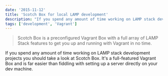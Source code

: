 ```yaml
---
date: '2015-11-12'
title: 'Scotch Box for local LAMP development'
description: "If you spend any amount of time working on LAMP stack development projects you should take a look at Scotch Box. It's a full-featured Vagrant Box and is far easier than fiddling with setting up a server directly on your dev machine."
tags: ['development', 'Vagrant']
---
```


> Scotch Box is a preconfigured Vagrant Box with a full array of LAMP Stack features to get you up and running with Vagrant in no time.<!-- excerpt -->

If you spend any amount of time working on LAMP stack development projects you should take a look at Scotch Box. It's a full-featured Vagrant Box and is far easier than fiddling with setting up a server directly on your dev machine.
